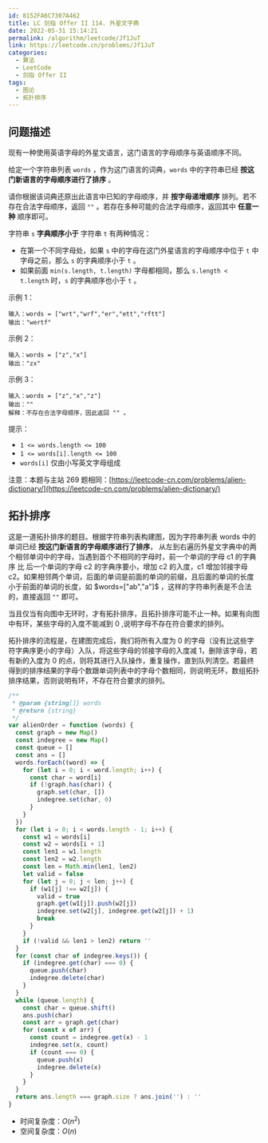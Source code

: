 ```yaml
---
id: 8152FA6C7307A462
title: LC 剑指 Offer II 114. 外星文字典
date: 2022-05-31 15:14:21
permalink: /algorithm/leetcode/Jf1JuT
link: https://leetcode.cn/problems/Jf1JuT
categories:
  - 算法
  - LeetCode
  - 剑指 Offer II
tags:
  - 图论
  - 拓扑排序
---
```


<Level :type='3'/>

## 问题描述

现有一种使用英语字母的外星文语言，这门语言的字母顺序与英语顺序不同。

给定一个字符串列表 `words` ，作为这门语言的词典，`words` 中的字符串已经 **按这门新语言的字母顺序进行了排序** 。

请你根据该词典还原出此语言中已知的字母顺序，并 **按字母递增顺序** 排列。若不存在合法字母顺序，返回 `""` 。若存在多种可能的合法字母顺序，返回其中 **任意一种** 顺序即可。

字符串 `s` **字典顺序小于** 字符串 `t` 有两种情况：

- 在第一个不同字母处，如果 `s` 中的字母在这门外星语言的字母顺序中位于 `t` 中字母之前，那么 `s` 的字典顺序小于 `t` 。
- 如果前面 `min(s.length, t.length)` 字母都相同，那么 `s.length < t.length` 时，`s` 的字典顺序也小于 `t` 。

示例 1：

```text
输入：words = ["wrt","wrf","er","ett","rftt"]
输出："wertf"
```

示例 2：

```text
输入：words = ["z","x"]
输出："zx"
```

示例 3：

```text
输入：words = ["z","x","z"]
输出：""
解释：不存在合法字母顺序，因此返回 "" 。
```

提示：

- `1 <= words.length <= 100`
- `1 <= words[i].length <= 100`
- `words[i]` 仅由小写英文字母组成

注意：本题与主站 269 题相同：[https://leetcode-cn.com/problems/alien-dictionary/](https://leetcode-cn.com/problems/alien-dictionary/)

## 拓扑排序

这是一道拓扑排序的题目。根据字符串列表构建图，因为字符串列表 $\text {words}$ 中的单词已经 **按这门新语言的字母顺序进行了排序**， 从左到右遍历外星文字典中的两个相邻单词中的字母，当遇到首个不相同的字母时，前一个单词的字母 $\text {c1}$ 的字典序 比 后一个单词的字母 $\text {c2}$ 的字典序要小，增加 $\text {c2}$ 的入度，$\text {c1}$ 增加邻接字母 $\text {c2}$。如果相邻两个单词，后面的单词是前面的单词的前缀，且后面的单词的长度小于前面的单词的长度，如 $words=["ab","a"]$ ，这样的字符串列表是不合法的，直接返回 `""` 即可。

当且仅当有向图中无环时，才有拓扑排序，且拓扑排序可能不止一种。如果有向图中有环，某些字母的入度不能减到 $0$ ,说明字母不存在符合要求的排列。

拓扑排序的流程是，在建图完成后，我们将所有入度为 $0$ 的字母（没有比这些字符字典序更小的字母）入队，将这些字母的邻接字母的入度减 $1$，删除该字母，若有新的入度为 $0$ 的点，则将其进行入队操作，重复操作，直到队列清空。若最终得到的排序结果的字母个数跟单词列表中的字母个数相同，则说明无环，数组拓扑排序结果，否则说明有环，不存在符合要求的排列。

```javascript
/**
 * @param {string[]} words
 * @return {string}
 */
var alienOrder = function (words) {
  const graph = new Map()
  const indegree = new Map()
  const queue = []
  const ans = []
  words.forEach((word) => {
    for (let i = 0; i < word.length; i++) {
      const char = word[i]
      if (!graph.has(char)) {
        graph.set(char, [])
        indegree.set(char, 0)
      }
    }
  })
  for (let i = 0; i < words.length - 1; i++) {
    const w1 = words[i]
    const w2 = words[i + 1]
    const len1 = w1.length
    const len2 = w2.length
    const len = Math.min(len1, len2)
    let valid = false
    for (let j = 0; j < len; j++) {
      if (w1[j] !== w2[j]) {
        valid = true
        graph.get(w1[j]).push(w2[j])
        indegree.set(w2[j], indegree.get(w2[j]) + 1)
        break
      }
    }
    if (!valid && len1 > len2) return ''
  }
  for (const char of indegree.keys()) {
    if (indegree.get(char) === 0) {
      queue.push(char)
      indegree.delete(char)
    }
  }
  while (queue.length) {
    const char = queue.shift()
    ans.push(char)
    const arr = graph.get(char)
    for (const x of arr) {
      const count = indegree.get(x) - 1
      indegree.set(x, count)
      if (count === 0) {
        queue.push(x)
        indegree.delete(x)
      }
    }
  }
  return ans.length === graph.size ? ans.join('') : ''
}
```

- 时间复杂度：$O(n^2)$
- 空间复杂度：$O(n)$
